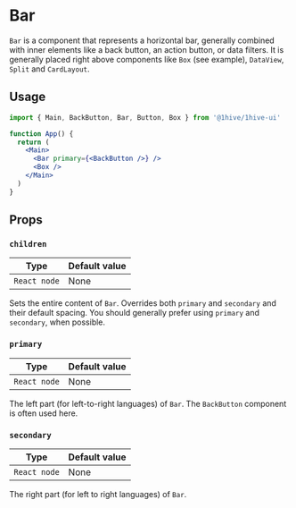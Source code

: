 # Bar

`Bar` is a component that represents a horizontal bar, generally combined with inner elements like a back button, an action button, or data filters. It is generally placed right above components like `Box` (see example), `DataView`, `Split` and `CardLayout`.

## Usage

```jsx
import { Main, BackButton, Bar, Button, Box } from '@1hive/1hive-ui'

function App() {
  return (
    <Main>
      <Bar primary={<BackButton />} />
      <Box />
    </Main>
  )
}
```

## Props

### `children`

| Type         | Default value |
| ------------ | ------------- |
| `React node` | None          |

Sets the entire content of `Bar`. Overrides both `primary` and `secondary` and their default spacing. You should generally prefer using `primary` and `secondary`, when possible.

### `primary`

| Type         | Default value |
| ------------ | ------------- |
| `React node` | None          |

The left part (for left-to-right languages) of `Bar`. The `BackButton` component is often used here.

### `secondary`

| Type         | Default value |
| ------------ | ------------- |
| `React node` | None          |

The right part (for left to right languages) of `Bar`.
